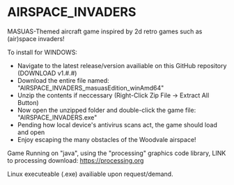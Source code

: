# AIRSPACE_INVADERS
MASUAS-Themed aircraft game inspired by 2d retro games such as (air)space invaders!

To install for WINDOWS: 
 - Navigate to the latest release/version availiable on this GitHub repository (DOWNLOAD v1.#.#)
 - Download the entire file named: "AIRSPACE_INVADERS_masuasEdition_winAmd64"
 - Unzip the contents if neccessary (Right-Click Zip File -> Extract All Button)
 - Now open the unzipped folder and double-click the game file: "AIRSPACE_INVADERS.exe"
 - Pending how local device's antivirus scans act, the game should load and open
 - Enjoy escaping the many obstacles of the Woodvale airspace!


Game Running on "java", using the "processing" graphics code library, 
LINK to processing download: https://processing.org 

Linux executeable (.exe) availiable upon request/demand.
